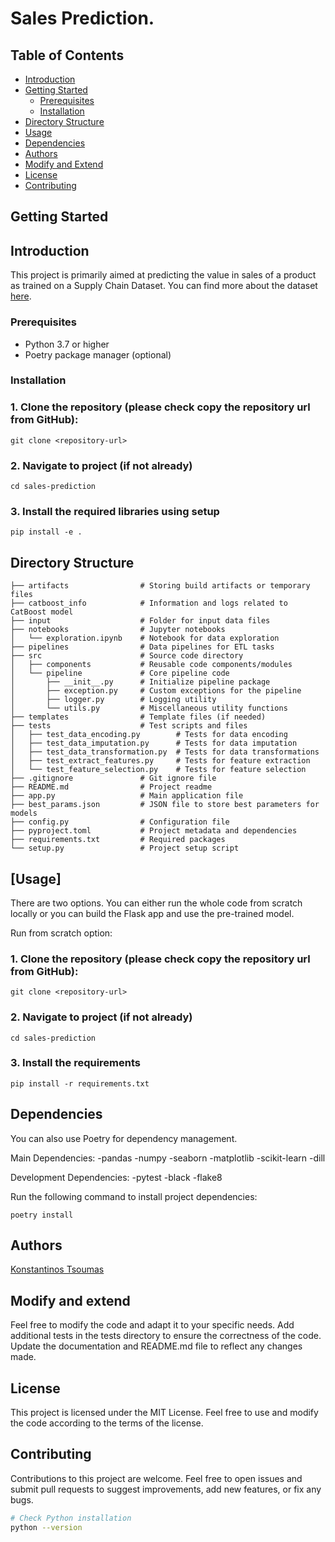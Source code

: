 # Sales Prediction.

## Table of Contents

- [Introduction](#introduction)
- [Getting Started](#getting-started)
  - [Prerequisites](#prerequisites)
  - [Installation](#installation)
- [Directory Structure](#directory-structure)
- [Usage](#usage)
- [Dependencies](#dependencies)
- [Authors](#authors)
- [Modify and Extend](#modify-and-extend)
- [License](#license)
- [Contributing](#contributing)

## Getting Started

## Introduction

This project is primarily aimed at predicting the value in sales of a product as trained on a Supply Chain Dataset.
You can find more about the dataset <a href="https://data.mendeley.com/datasets/8gx2fvg2k6/5">here</a>.


### Prerequisites

- Python 3.7 or higher
- Poetry package manager (optional)

### Installation
### 1. Clone the repository (please check copy the repository url from GitHub):
```
git clone <repository-url>
```

### 2. Navigate to project (if not already)
```
cd sales-prediction
```

### 3. Install the required libraries using setup
```
pip install -e .
```

## Directory Structure

```
├── artifacts                # Storing build artifacts or temporary files
├── catboost_info            # Information and logs related to CatBoost model
├── input                    # Folder for input data files
├── notebooks                # Jupyter notebooks
│   └── exploration.ipynb    # Notebook for data exploration
├── pipelines                # Data pipelines for ETL tasks
├── src                      # Source code directory
│   ├── components           # Reusable code components/modules
│   └── pipeline             # Core pipeline code
│       ├── __init__.py      # Initialize pipeline package
│       ├── exception.py     # Custom exceptions for the pipeline
│       ├── logger.py        # Logging utility
│       └── utils.py         # Miscellaneous utility functions
├── templates                # Template files (if needed)
├── tests                    # Test scripts and files
│   ├── test_data_encoding.py        # Tests for data encoding
│   ├── test_data_imputation.py      # Tests for data imputation
│   ├── test_data_transformation.py  # Tests for data transformations
│   ├── test_extract_features.py     # Tests for feature extraction
│   └── test_feature_selection.py    # Tests for feature selection
├── .gitignore               # Git ignore file
├── README.md                # Project readme
├── app.py                   # Main application file
├── best_params.json         # JSON file to store best parameters for models
├── config.py                # Configuration file
├── pyproject.toml           # Project metadata and dependencies
├── requirements.txt         # Required packages
└── setup.py                 # Project setup script
```


## [Usage]
There are two options. 
You can either run the whole code from scratch locally or you can build the Flask app and use the pre-trained model.

Run from scratch option:
### 1. Clone the repository (please check copy the repository url from GitHub):
```
git clone <repository-url>
```

### 2. Navigate to project (if not already)
```
cd sales-prediction
```

### 3. Install the requirements
```
pip install -r requirements.txt
```

## Dependencies
You can also use Poetry for dependency management.

Main Dependencies:
-pandas
-numpy
-seaborn
-matplotlib
-scikit-learn
-dill

Development Dependencies:
-pytest
-black
-flake8

Run the following command to install project dependencies:
```
poetry install
```

## Authors

[Konstantinos Tsoumas](https://github.com/KonstantinosTsoumas)

## Modify and extend

Feel free to modify the code and adapt it to your specific needs.
Add additional tests in the tests directory to ensure the correctness of the code.
Update the documentation and README.md file to reflect any changes made.

## License

This project is licensed under the MIT License. Feel free to use and modify the code according to the terms of the license.

## Contributing

Contributions to this project are welcome. Feel free to open issues and submit pull requests to suggest improvements, add new features, or fix any bugs.


```bash
# Check Python installation
python --version


